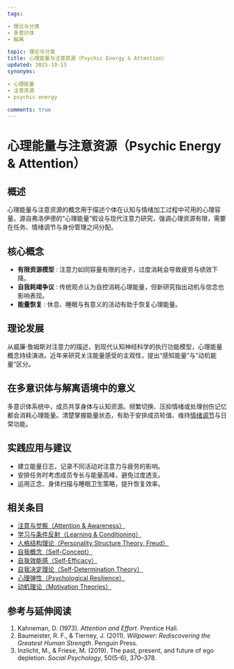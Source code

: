 ```yaml
---
tags:

- 理论与分类
- 多意识体
- 解离

topic: 理论与分类
title: 心理能量与注意资源（Psychic Energy & Attention）
updated: 2025-10-13
synonyms:

- 心理能量
- 注意资源
- psychic energy

comments: true
---
```


# 心理能量与注意资源（Psychic Energy & Attention）

## 概述

心理能量与注意资源的概念用于描述个体在认知与情绪加工过程中可用的心理容量。源自弗洛伊德的“心理能量”假设与现代注意力研究，强调心理资源有限，需要在任务、情绪调节与身份管理之间分配。

## 核心概念

- **有限资源模型** : 注意力如同容量有限的池子，过度消耗会导致疲劳与绩效下降。
- **自我耗竭争议** : 传统观点认为自控消耗心理能量，但新研究指出动机与信念也影响表现。
- **能量恢复** : 休息、睡眠与有意义的活动有助于恢复心理能量。

## 理论发展

从威廉·詹姆斯对注意力的描述，到现代认知神经科学的执行功能模型，心理能量概念持续演进。近年来研究关注能量感受的主观性，提出“感知能量”与“动机能量”区分。

## 在多意识体与解离语境中的意义

多意识体系统中，成员共享身体与认知资源。频繁切换、压抑情绪或处理创伤记忆都会消耗心理能量。清楚掌握能量状态，有助于安排成员轮值、维持[情绪调节](Emotion-Regulation.md)与日常功能。

## 实践应用与建议

- 建立能量日志，记录不同活动对注意力与疲劳的影响。
- 安排任务时考虑成员专长与能量高峰，避免过度透支。
- 运用正念、身体扫描与睡眠卫生策略，提升恢复效率。

## 相关条目

- [注意与觉察（Attention & Awareness）](Attention-Awareness.md)
- [学习与条件反射（Learning & Conditioning）](Learning-Conditioning.md)
- [人格结构理论（Personality Structure Theory, Freud）](Personality-Structure-Theory.md)
- [自我概念（Self-Concept）](Self-Concept.md)
- [自我效能感（Self-Efficacy）](Self-Efficacy.md)
- [自我决定理论（Self-Determination Theory）](Self-Determination-Theory.md)
- [心理弹性（Psychological Resilience）](Psychological-Resilience.md)
- [动机理论（Motivation Theories）](Motivation-Theories.md)

## 参考与延伸阅读

1. Kahneman, D. (1973). *Attention and Effort*. Prentice Hall.
2. Baumeister, R. F., & Tierney, J. (2011). *Willpower: Rediscovering the Greatest Human Strength*. Penguin Press.
3. Inzlicht, M., & Friese, M. (2019). The past, present, and future of ego depletion. *Social Psychology*, 50(5-6), 370–378.
